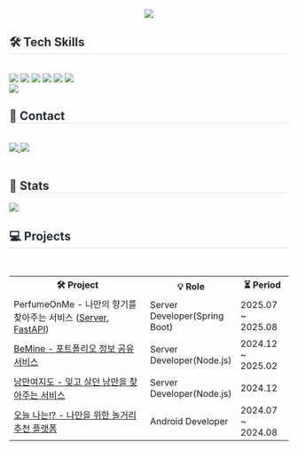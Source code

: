 <div align= "center">
    <img src="https://capsule-render.vercel.app/api?type=waving&color=4dadd5&height=210&text=Welcome!%20I'm%20Byungung%20Lee%20👋🏻&animation=&fontColor=000000&fontSize=50" />
    </div>
    <div style="text-align: left;">
    <h2 style="border-bottom: 1px solid #d8dee4; color: #282d33;"> 🛠️ Tech Skills </h2> <br> 
    <div style="margin: ; text-align: left;" "text-align: left;"> <img src="https://img.shields.io/badge/Android-3DDC84?style=for-the-badge&logo=Android&logoColor=white">
          <img src="https://img.shields.io/badge/Node.js-339933?style=for-the-badge&logo=Node.js&logoColor=white">
          <img src="https://img.shields.io/badge/kotlin-%237F52FF.svg?style=for-the-badge&logo=kotlin&logoColor=white">
          <img src="https://img.shields.io/badge/Javascript-F7DF1E?style=for-the-badge&logo=Javascript&logoColor=white">
          <img src="https://img.shields.io/badge/MySQL-4479A1?style=for-the-badge&logo=MySQL&logoColor=white">
          <img src="https://img.shields.io/badge/Notion-000000?style=for-the-badge&logo=Notion&logoColor=white">
          <br/><img src="https://img.shields.io/badge/Github-181717?style=for-the-badge&logo=Github&logoColor=white">
          </div>
    </div>
    <div style="text-align: left;">
    <h2 style="border-bottom: 1px solid #d8dee4; color: #282d33;"> 📧 Contact </h2> <br> 
    <div style="text-align: left;"> <a href=mailto:ung5328@hanmail.net> <img src="https://img.shields.io/badge/Gmail-EA4335?style=for-the-badge&logo=Gmail&logoColor=white&link=mailto:ung5328@hanmail.net">
      <img src="https://img.shields.io/badge/github-%23121011.svg?style=for-the-badge&logo=github&logoColor=white">
    </a>
          </div>  <br> 
    <div style="text-align: left;">  </div> 
    </div>
    <div style="text-align: left;"> 
    <h2 style="border-bottom: 1px solid #d8dee4; color: #282d33;"> 🏅 Stats </h2> <div style="text-align: left;"> <img src="https://github-readme-stats.vercel.app/api?username=bulee5328&bg_color=180,fafafa,00000000&title_color=538cea&text_color=111111"
         />  </div> 
    </div>
    <h2 style="border-bottom: 1px solid #d8dee4; color: #282d33;"> 💻 Projects </h2> <br> 
<table>
  <tr>
    <th style="width: 60%;">🛠️ Project</th>
    <th style="width: 20%;">💡 Role</th>
    <th style="width: 20%;">⏳ Period</th>
  </tr>
  <tr>
  <td style="width: 60%;"> 
    PerfumeOnMe - 나만의 향기를 찾아주는 서비스
    (<a href="https://github.com/PerfumeOnMe/Back-end" target="_blank">Server</a>, 
     <a href="https://github.com/PerfumeOnMe/FastAPI-AI" target="_blank">FastAPI</a>)
  </td>
  <td style="width: 20%;">Server Developer(Spring Boot)</td>
  <td style="width: 20%;">2025.07 ~ 2025.08</td>
</tr>

  <tr>
    <td style="width: 60%;"> 
      <a href="https://github.com/BEMINE-UMC/Server" target="_blank">BeMine - 포트폴리오 정보 공유 서비스</a>
    </td>
    <td style="width: 20%;">Server Developer(Node.js)</td>
    <td style="width: 20%;">2024.12 ~ 2025.02</td>
  </tr>
  <tr>
    <td style="width: 60%;"> 
      <a href="https://github.com/Romantic-Yeojido/backend" target="_blank">낭만여지도 - 잊고 살던 낭만을 찾아주는 서비스</a>
    </td>
    <td style="width: 20%;">Server Developer(Node.js)</td>
    <td style="width: 20%;">2024.12</td>
  </tr>
  <tr>
    <td style="width: 60%;"> 
      <a href="https://github.com/todaynan/Android" target="_blank">오늘 나는!? - 나만을 위한 놀거리 추천 플랫폼</a>
    </td>
    <td style="width: 20%;">Android Developer</td>
    <td style="width: 20%;">2024.07 ~ 2024.08</td>
  </tr>
</table>


